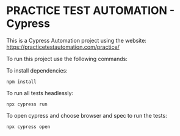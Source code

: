 # PRACTICE TEST AUTOMATION - Cypress 

This is a Cypress Automation project using the website: https://practicetestautomation.com/practice/

To run this project use the following commands:


To install dependencies:
```shell
npm install 
```
To run all tests headlessly:
```shell
npx cypress run 
```
To open cypress and choose browser and spec to run the tests:
```shell
npx cypress open 
```  